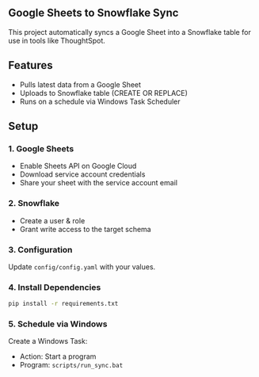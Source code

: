 ## Google Sheets to Snowflake Sync

This project automatically syncs a Google Sheet into a Snowflake table for use in tools like ThoughtSpot.

## Features
- Pulls latest data from a Google Sheet
- Uploads to Snowflake table (CREATE OR REPLACE)
- Runs on a schedule via Windows Task Scheduler

## Setup

### 1. Google Sheets
- Enable Sheets API on Google Cloud
- Download service account credentials
- Share your sheet with the service account email

### 2. Snowflake
- Create a user & role
- Grant write access to the target schema

### 3. Configuration
Update `config/config.yaml` with your values.

### 4. Install Dependencies
```bash
pip install -r requirements.txt
```

### 5. Schedule via Windows
Create a Windows Task:
- Action: Start a program
- Program: `scripts/run_sync.bat`